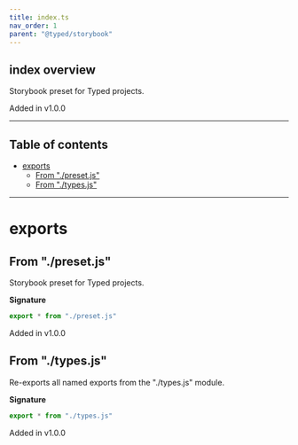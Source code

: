 ```yaml
---
title: index.ts
nav_order: 1
parent: "@typed/storybook"
---
```


## index overview

Storybook preset for Typed projects.

Added in v1.0.0

---

<h2 class="text-delta">Table of contents</h2>

- [exports](#exports)
  - [From "./preset.js"](#from-presetjs)
  - [From "./types.js"](#from-typesjs)

---

# exports

## From "./preset.js"

Storybook preset for Typed projects.

**Signature**

```ts
export * from "./preset.js"
```

Added in v1.0.0

## From "./types.js"

Re-exports all named exports from the "./types.js" module.

**Signature**

```ts
export * from "./types.js"
```

Added in v1.0.0
